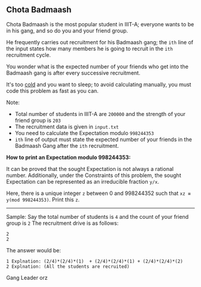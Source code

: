 ## Chota Badmaash
Chota Badmaash is the most popular student in IIIT-A; everyone wants to be in his gang, and so do you and your friend group.

He frequently carries out recruitment for his Badmaash gang; the `ith` line of the input states how many members he is going to recruit in the `ith` recruitment cycle.

You wonder what is the expected number of your friends who get into the Badmaash gang is after every successive recruitment.

It's too [cold](https://i.redd.it/qejjabgbq75a1.jpg) and you want to sleep; to avoid calculating manually, you must code this problem
as fast as you can.

Note: 
- Total number of students in IIIT-A are `200000` and the strength of your friend group is `203`
- The recruitment data is given in `input.txt`
- You need to calculate the Expectation modulo `998244353`
- `ith` line of output must state the expected number of your friends in the Badmaash Gang after the `ith` recruitment.

**How to print an Expectation modulo 998244353:**

It can be proved that the sought Expectation is not always a rational number. Additionally, under the Constraints of this problem, the sought Expectation can be represented as an irreducible fraction `y/x`.

Here, there is a unique integer `z` between 0 and 998244352 such that `xz ≡ y(mod 998244353)`. Print this `z`.

-----

Sample:
Say the total number of students is `4` and the count of your friend group is `2`
The recruitment drive is as follows:
```
2
2
```

The answer would be:
```
1 Explnation: (2/4)*(2/4)*(1)  + (2/4)*(2/4)*(1) + (2/4)*(2/4)*(2)
2 Explnation: (All the students are recruited)
```

Gang Leader orz
